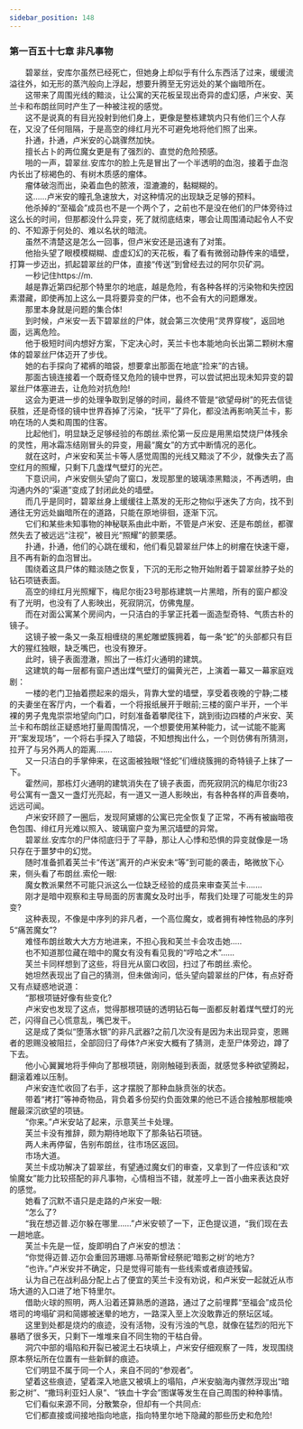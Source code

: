 ```yaml
---
sidebar_position: 148
---
```

### 第一百五十七章 非凡事物  


　　碧翠丝，安库尔虽然已经死亡，但她身上却似乎有什么东西活了过来，缓缓流溢往外，如无形的蒸汽般向上浮起，想要升腾至无穷远处的某个幽暗所在。  
　　这带来了周围光线的黯淡，让公寓的天花板呈现出奇异的虚幻感，卢米安、芙兰卡和布朗丝同时产生了一种被注视的感觉。  
　　这不是说真的有目光投射到他们身上，更像是整栋建筑内只有他们三个人存在，又没了任何阻隔，于是高空的绯红月光不可避免地将他们照了出来。  
　　扑通，扑通，卢米安的心跳骤然加快。  
　　擅长占卜的两位魔女更是有了强烈的、直觉的危险预感。  
　　啪的一声，碧翠丝.安库尔的脸上先是冒出了一个半透明的血泡，接着于血泡内长出了棕褐色的、有树木质感的瘤体。  
　　瘤体破泡而出，染着血色的脓液，湿漉漉的，黏糊糊的。  
　　这……卢米安的瞳孔急速放大，对这种情况的出现缺乏足够的预料。  
　　他杀掉的“至福会”成员也不是一个两个了，之前也不是没在他们的尸体旁待过这么长的时间，但那都没什么异变，死了就彻底结束，哪会让周围涌动起令人不安的、不知源于何处的、难以名状的暗流。  
　　虽然不清楚这是怎么一回事，但卢米安还是迅速有了对策。  
　　他抬头望了眼模模糊糊、虚虚幻幻的天花板，看了看有微弱动静传来的墙壁，打算一步迈出，抓起碧翠丝的尸体，直接“传送”到曾经去过的阿尔贝矿洞。  
　　一秒记住https://m.  
　　越是靠近第四纪那个特里尔的地底，越是危险，有各种各样的污染物和失控因素潜藏，即使再加上这么一具将要异变的尸体，也不会有大的问题爆发。  
　　那里本身就是问题的集合体!  
　　到时候，卢米安一丢下碧翠丝的尸体，就会第三次使用“灵界穿梭”，返回地面，远离危险。  
　　他于极短时间内想好方案，下定决心时，芙兰卡也本能地向长出第二颗树木瘤体的碧翠丝尸体迈开了步伐。  
　　她的右手探向了裙裤的暗袋，想要拿出那面在地底“捡来”的古镜。  
　　那面古镜连接着一个既奇怪又危险的镜中世界，可以尝试把出现未知异变的碧翠丝尸体塞进去，让危险对抗危险!  
　　这会为更进一步的处理争取到足够的时间，最终不管是“欲望母树”的死去信徒获胜，还是奇怪的镜中世界吞掉了污染，“抚平”了异化，都没法再影响芙兰卡，影响在场的人类和周围的住客。  
　　比起他们，明显缺乏足够经验的布朗丝.索伦第一反应是用黑焰焚烧尸体残余的灵性，用冰霜冻结刚冒头的异变，用最“魔女”的方式中断情况的恶化。  
　　就在这时，卢米安和芙兰卡等人感觉周围的光线又黯淡了不少，就像失去了高空红月的照耀，只剩下几盏煤气壁灯的光芒。  
　　下意识间，卢米安侧头望向了窗口，发现那里的玻璃漆黑黯淡，不再透明，由沟通内外的“渠道”变成了封闭此处的墙壁。  
　　而几乎是同时，碧翠丝身上缓缓往上蒸发的无形之物似乎迷失了方向，找不到通往无穷远处幽暗所在的道路，只能在原地徘徊，逐渐下沉。  
　　它们和某些未知事物的神秘联系由此中断，不管是卢米安、还是布朗丝，都骤然失去了被远远“注视”，被目光“照耀”的颤栗感。  
　　扑通，扑通，他们的心跳在缓和，他们看见碧翠丝尸体上的树瘤在快速干瘪，且不再有新的血泡冒出。  
　　围绕着这具尸体的黯淡随之恢复，下沉的无形之物开始附着于碧翠丝脖子处的钻石项链表面。  
　　高空的绯红月光照耀下，梅尼尔街23号那栋建筑一片黑暗，所有的窗户都没有了光明，也没有了人影映出，死寂阴沉，仿佛鬼屋。  
　　而在对面公寓某个房间内，一只洁白的手掌正托着一面造型奇特、气质古朴的镜子。  
　　这镜子被一条又一条互相缠绕的黑蛇雕塑簇拥着，每一条“蛇”的头部都只有巨大的猩红独眼，缺乏嘴巴，也没有獠牙。  
　　此时，镜子表面澄澈，照出了一栋灯火通明的建筑。  
　　这建筑的每一层都有窗户透出煤气壁灯的偏黄光芒，上演着一幕又一幕家庭戏剧：  
　　一楼的老门卫抽着攒起来的烟头，背靠大堂的墙壁，享受着夜晚的宁静;二楼的夫妻坐在客厅内，一个看着，一个将报纸展开于眼前;三楼的窗户半开，一个半裸的男子鬼鬼崇崇地望向门口，时刻准备着攀爬往下，跳到街边四楼的卢米安、芙兰卡和布朗丝正疑惑地打量周围情况，一个想要使用某种能力，试一试能不能离开“案发现场”，一个将右手探入了暗袋，不知想掏出什么，一个则仿佛有所猜测，拉开了与另外两人的距离…….  
　　又一只洁白的手掌伸来，在这面被独眼“怪蛇”们缠绕簇拥的奇特镜子上抹了一下。  
　　霍然间，那栋灯火通明的建筑消失在了镜子表面，而死寂阴沉的梅尼尔街23号公寓有一盏又一盏灯光亮起，有一道又一道人影映出，有各种各样的声音奏响，远远可闻。  
　　卢米安环顾了一圈后，发现阿黛娜的公寓已完全恢复了正常，不再有被幽暗夜色包围、绯红月光难以照入、玻璃窗户变为黑沉墙壁的异常。  
　　碧翠丝.安库尔的尸体彻底归于了平静，那让人心悸和恐惧的异变就像是一场只存在于噩梦中的幻觉。  
　　随时准备抓着芙兰卡“传送”离开的卢米安未“等”到可能的袭击，略微放下心来，侧头看了布朗丝.索伦一眼:  
　　魔女教派果然不可能只派这么一位缺乏经验的成员来审查芙兰卡…....  
　　刚才是暗中观察和主导局面的厉害魔女及时出手，帮我们处理了可能发生的异变?  
　　这种表现，不像是中序列的非凡者，一个高位魔女，或者拥有神性物品的序列5“痛苦魔女”?  
　　难怪布朗丝敢大大方方地进来，不担心我和芙兰卡会攻击她.….  
　　也不知道那位藏在暗中的魔女有没有看见我的“哼哈之术”…...  
　　芙兰卡同样想到了这些，将目光从窗口收回，扫过了布朗丝.索伦。  
　　她坦然表现出了自己的猜测，但未做询问，低头望向碧翠丝的尸体，有点好奇又有点疑惑地说道：  
　　“那根项链好像有些变化?  
　　卢米安也发现了这点，觉得那根项链的透明钻石每一面都反射着煤气壁灯的光芒，闪得自己心慌意乱，嘴巴发干。  
　　这是成了类似“堕落水银”的非凡武器?之前几次没有是因为未出现异变，恩赐者的恩赐没被阻拦，全部回归了母体?卢米安大概有了猜测，走至尸体旁边，蹲了下去。  
　　他小心翼翼地将手伸向了那根项链，刚刚触碰到表面，就感觉多种欲望腾起，翻滚着难以压制。  
　　卢米安连忙收回了右手，这才摆脱了那种血脉贲张的状态。  
　　带着“拷打”等神奇物品，背负着多份契约负面效果的他已不适合接触那根能唤醒最深沉欲望的项链。  
　　“你来。”卢米安站了起来，示意芙兰卡处理。  
　　芙兰卡没有推辞，颇为期待地取下了那条钻石项链。  
　　两人未再停留，告别布朗丝，往市场区返回。  
　　市场大道。  
　　芙兰卡成功解决了碧翠丝，有望通过魔女们的审查，又拿到了一件应该和“欢愉魔女”能力比较搭配的非凡事物，心情相当不错，就差哼上一首小曲来表达良好的感觉。  
　　她看了沉默不语只是走路的卢米安一眼:  
　　“怎么了?  
　　“我在想迈普.迈尔躲在哪里……”卢米安顿了一下，正色提议道，“我们现在去一趟地底。  
　　芙兰卡先是一怔，旋即明白了卢米安的想法：  
　　“你觉得迈普.迈尔会重回苏珊娜.马蒂斯曾经祭祀‘暗影之树’的地方?  
　　“也许。”卢米安并不确定，只是觉得可能有一些线索或者痕迹残留。  
　　认为自己在战利品分配上占了便宜的芙兰卡没有劝说，和卢米安一起就近从市场大道的入口进了地下特里尔。  
　　借助火球的照明，两人沿着还算熟悉的道路，通过了之前埋葬“至福会”成员伦塔司的垮塌矿洞和简娜被迷晕的地方，一路深入至上次没敢靠近的祭坛区域。  
　　这里到处都是烧灼的痕迹，没有活物，没有污浊的气息，就像在猛烈的阳光下暴晒了很多天，只剩下一堆堆来自不同生物的干枯白骨。  
　　洞穴中部的塌陷和开裂已被泥土石块填上，卢米安仔细观察了一阵，发现围绕原本祭坛所在位置有一些新鲜的痕迹。  
　　它们明显不属于同一个人，来自不同的“参观者”。  
　　望着这些痕迹，望着深入地底又被填上的塌陷，卢米安脑海内骤然浮现出“暗影之树”、“撒玛利亚妇人泉”、“铁血十字会”图谋等发生在自己周围的种种事情。  
　　它们看似来源不同，分散繁杂，但却有一个共同点:  
　　它们都直接或间接地指向地底，指向特里尔地下隐藏的那些历史和危险!  
